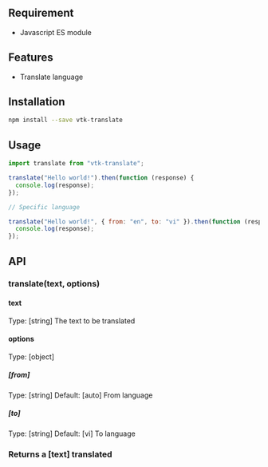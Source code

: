 ## Requirement

- Javascript ES module

## Features

- Translate language

## Installation

```bash
npm install --save vtk-translate
```

## Usage

```javascript
import translate from "vtk-translate";

translate("Hello world!").then(function (response) {
  console.log(response);
});

// Specific language

translate("Hello world!", { from: "en", to: "vi" }).then(function (response) {
  console.log(response);
});
```

## API

### translate(text, options)

#### text

Type: [string]
The text to be translated

#### options

Type: [object]

##### [from]

Type: [string]
Default: [auto]
From language

##### [to]

Type: [string]
Default: [vi]
To language

### Returns a [text] translated
